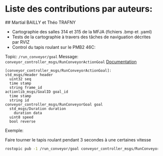 # Liste des contributions par auteurs:

## Martial BAILLY et Théo TRAFNY

- Cartographie des salles 314 et 315 de la MFJA (fichiers .bmp et .yaml)
- Tests de la cartographie à travers des tâches de naviguation décrites par RVIZ
- Control du tapis roulant sur le PMB2 46C:

Topic: ``/run_conveyor/goal``
Message: ``conveyor_controller_msgs/RunConveyorActionGoal`` [Documentation]()
```
[conveyor_controller_msgs/RunConveyorActionGoal]:
std_msgs/Header header
  uint32 seq
  time stamp
  string frame_id
actionlib_msgs/GoalID goal_id
  time stamp
  string id
conveyor_controller_msgs/RunConveyorGoal goal
  std_msgs/Duration duration
    duration data
  uint8 speed
  bool reverse
```

Exemple:

Faire tourner le tapis roulant pendant 3 secondes à une certaines vitesse
```bash
rostopic pub -1 /run_conveyor/goal conveyor_controller_msgs/RunConveyorActionGoal "{header: {seq: 0, stamp: {secs: 0, nsecs: 0}, frame_id: ''}, goal_id: {stamp: {secs: 0, nsecs: 0}, id: ''}, goal: {duration: {data: {secs: 3, nsecs: 0}}, speed: 1}}"
```
